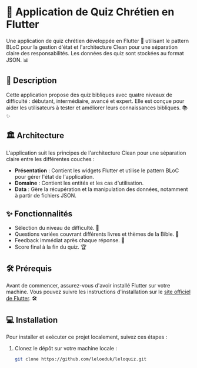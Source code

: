 # 📱 Application de Quiz Chrétien en Flutter

Une application de quiz chrétien développée en Flutter 🦋 utilisant le pattern BLoC pour la gestion d'état et l'architecture Clean pour une séparation claire des responsabilités. Les données des quiz sont stockées au format JSON. 📊

## 📖 Description

Cette application propose des quiz bibliques avec quatre niveaux de difficulté : débutant, intermédiaire, avancé et expert. Elle est conçue pour aider les utilisateurs à tester et améliorer leurs connaissances bibliques. 📚✨

## 🏛️ Architecture

L'application suit les principes de l'architecture Clean pour une séparation claire entre les différentes couches :
- **Présentation** : Contient les widgets Flutter et utilise le pattern BLoC pour gérer l'état de l'application.
- **Domaine** : Contient les entités et les cas d'utilisation.
- **Data** : Gère la récupération et la manipulation des données, notamment à partir de fichiers JSON.

## ✨ Fonctionnalités

- Sélection du niveau de difficulté. 🎯
- Questions variées couvrant différents livres et thèmes de la Bible. 📖
- Feedback immédiat après chaque réponse. 🔄
- Score final à la fin du quiz. 🏆

## 🛠️ Prérequis

Avant de commencer, assurez-vous d'avoir installé Flutter sur votre machine. Vous pouvez suivre les instructions d'installation sur le [site officiel de Flutter](https://flutter.dev/docs/get-started/install). 🛠️

## 💻 Installation

Pour installer et exécuter ce projet localement, suivez ces étapes :

1. Clonez le dépôt sur votre machine locale :
   ```bash
   git clone https://github.com/leloeduk/leloquiz.git
